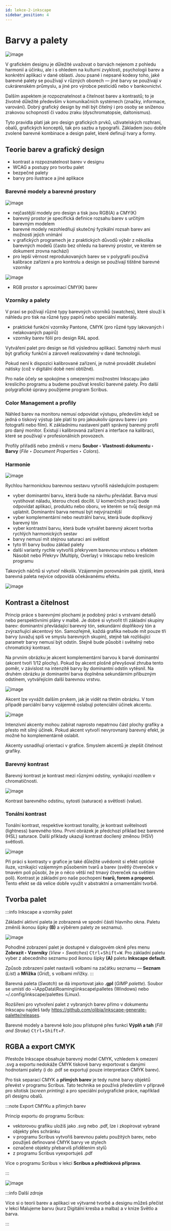 ```yaml
---
id: lekce-2-inkscape
sidebar_position: 4
---
```


# Barvy a palety

![image](./images/color-header-inst.svg)

V grafickém designu je důležité uvažovat o barvách nejenom z pohledu harmonií a účinku, ale i s ohledem na kulturní zvyklosti, psychologii barev a konkrétní aplikaci v dané oblasti. Jsou psané i nepsané kodexy toho, jaké barevné palety se používají v různých oborech — jiné barvy se používají v cukrárenském průmyslu, a jiné pro výrobce pesticidů nebo v bankovnictví.

Dalším aspektem je rozpoznatelnost a čitelnost barev a kontrastů; to je životně důležité především v komunikačních systémech (značky, informace, varování). Dobrý grafický design by měl být čitelný i pro osoby se sníženou zrakovou schopností či vadou zraku (dyschromatopsie, daltonismus).

Tyto pravidla platí jak pro design grafických prvků, uživatelských rozhraní, obalů, grafických konceptů, tak pro sazbu a typografii. Základem jsou dobře zvolené barevné kombinace a design palet, které definují tvary a formy.

## Teorie barev a grafický design
- kontrast a rozpoznatelnost barev v designu
- WCAG a postupy pro tvorbu palet
- bezpečné palety
- barvy pro ilustrace a jiné aplikace

### Barevné modely a barevné prostory

![image](./images/color-wheel.svg)

- nejčastější modely pro design a tisk jsou RGB(A) a CMY(K)
- barevný prostor je specifická definice rozsahu barev s určitým barevným modelem
- barevné modely nezohledňují skutečný fyzikální rozsah barev ani možnosti jejich vnímání
- v grafických programech je z praktických důvodů výběr z několika barevných modelů (často bez ohledu na barevný prostor, ve kterém se dokument zrovna nachází)
- pro lepší věrnost reprodukovaných barev se v polygrafii používá kalibrace zařízení a pro kontrolu a design se používají tištěné barevné vzorníky

![image](./images/color-model-inkscape.svg)
- RGB prostor s aproximací CMY(K) barev
### Vzorníky a palety
V praxi se požívají různé typy barevných vzorníků (swatches), které slouží k náhledu pro tisk na různé typy papírů nebo speciální materiály.

- praktické funkční vzorníky Pantone, CMYK (pro různé typy lakovaných i nelakovaných papírů)
- vzorníky barev fólií pro design RAL apod.

Vytváření palet pro design se řídí výslednou aplikací. Samotný návrh musí být graficky funkční a zároveň realizovatelný v dané technologii.

Pokud není k dispozici kalibrované zařízení, je nutné provádět zkušební nátisky (což v digitální době není obtížné).

Pro naše účely se spokojíme s omezenými možnostmi Inkscapu jako kreslicího programu a budeme používat kreslící barevné palety. Pro další polygrafické úpravy použijeme program Scribus.

### Color Management a profily
Náhled barev na monitoru nemusí odpovídat výstupu, především když se jedná o tiskový výstup (ale platí to pro jakoukoliv úpravu barev i pro fotografii nebo film). K základnímu nastavení patří správný barevný profil pro daný monitor. Existují i kalibrovaná zařízení a interface na kalibraci, které se používají v profesionálních provozech.

Profily přiřadíš nebo změníš v menu **Soubor ‣ Vlastnosti dokumentu ‣ Barvy** (*File ‣ Document Properties ‣ Colors*).

### Harmonie

![image](./images/color-harmony.svg)

Rychlou harmonickou barevnou sestavu vytvoříš následujícím postupem:

- vyber dominantní barvu, která bude na návrhu převládat. Barva musí vystihovat náladu, kterou chceš docílit. U komerčních prací bude odpovídat aplikaci, produktu nebo oboru, ve kterém se tvůj design má uplatnit. Dominantní barva nemusí být nejvýraznější
-  vyber komplementární nebo neutrální barvu, která bude dopňkový barevný tón
- vyber kontrastní barvu, která bude vytvářet barevný akcent
tvorba rychlých harmonických sestav
- barvy nemusí mít stejnou saturaci ani světlost
- tyto tři barvy budou základ palety
- další varianty rychle vytvoříš překryvem barevnou vrstvou s efektem Násobit nebo Překryv (Multiply, Overlay) v Inkscapu nebo kreslicím programu

Takových náčrtů si vytvoř několik. Vzájemným porovnáním pak zjistíš, která barevná paleta nejvíce odpovídá očekávanému efektu.

![image](./images/ink-barvy.svg)

## Kontrast a čitelnost
Princip práce s barevnými plochami je podobný práci s vrstvami detailů nebo perspektivními plány v malbě. Je dobré si vytvořit tři základní skupiny barev: dominantní převládající barevný tón, sekundární doplňkový tón a zvýrazňující akcentový tón. Samozřejmě, každá grafika nebude mít pouze tři barvy (uvažuj spíš ve smyslu barevných skupin), stejně tak rozlišující parametr barvy nemusí být odstín. Stejně bude působit i světelný nebo chromatický kontrast.  

Na prvním obrázku je akcent komplementární barvou k barvě dominantní (akcent tvoří 1/12 plochy). Pokud by akcent plošně převyšoval zhruba tento poměr, v závislost na intenzitě barvy by dominantní odstín vytěsnil.  Na druhém obrázku je dominantní barva doplněna sekundárním příbuzným odstínem, vytvářejícím další barevnou vrstvu.

![image](./images/color-accent.svg)

Akcent lze vyvážit dalším prvkem, jak je vidět na třetím obrázku. V tom případě parciální barvy vzájemně oslabují potenciální účinek akcentu.

![image](./images/color-accent2.svg)

Intenzivní akcenty mohou zabírat naprosto nepatrnou část plochy grafiky a přesto mít silný účinek. Pokud akcent vytvoří nevyrovnaný barevný efekt, je možné ho komplementárně oslabit.

Akcenty usnadňují orientaci v grafice. Smyslem akcentů je zlepšit čitelnost grafiky.  

### Barevný kontrast
Barevný kontrast je kontrast mezi různými odstíny, vynikající rozdílem v chromatičnosti.

![image](./images/color-colorcontrast1.svg)

Kontrast barevného odstínu, sytosti (saturace) a světlosti (value).

### Tonální kontrast
Tonální kontrast, respektive kontrast tonality, je kontrast světelnosti (lightness) barevného tónu.
První obrázek je předchozí příklad bez barevné (HSL) saturace. Další příklady ukazují kontrast docílený změnou (HSV) světlosti.

![image](./images/color-lightcontrast1.svg)

Při práci s kontrasty v grafice je také důležité uvědomit si efekt optické iluze, vznikající vzájemným působením tvarů a barev (světlý čtvereček v tmavém poli působí, že je o něco větší než tmavý čtvereček na světlém poli). Kontrast je základní pro naše pochopení **tvarů, forem a proporcí**. Tento efekt se dá velice dobře využít v abstraktní a ornamentální tvorbě.

## Tvorba palet

:::info Inkscape a vzorníky palet

Základní aktivní paleta je zobrazená ve spodní části hlavního okna. Paletu změníš ikonou šipky **(B)** a výběrem palety ze seznamu).

![image](./images/inkscape-palety.jpg)

Pohodlné zobrazení palet je dostupné v dialogovém okně přes menu **Zobrazit ‣ Vzorníky** (*View ‣ Swatches*) <kbd>Ctrl</kbd>+<kbd>Shift</kbd>+<kbd>W</kbd>. Pro základní paletu vyber z abecedního seznamu pod ikonou šipky **(A)** paletu **Inkscape default**.

Způsob zobrazení palet nastavíš volbami na začátku seznamu — **Seznam** (*List*) a **Mřížka** (*Grid*), s volbami mřížky.
:::

Barevná paleta (*Swatch*) se dá importovat jako **.gpl** (*GIMP palette*). Soubor se umístí do ~\AppData\Roaming\inkscape\palletes (Windows) nebo  ~/.config/inkscape/palettes (Linux).

Rozšíření pro vytvoření palet z vybraných barev přímo v dokumentu Inkscapu najdeš tady https://github.com/olibia/inkscape-generate-palette/releases.

Barevné modely a barevné kolo jsou přístupné přes funkci **Výplň a tah** (*Fill and Stroke*) <kbd>Ctrl</kbd>+<kbd>Shift</kbd>+<kbd>F</kbd>.

## RGBA a export CMYK
Přestože Inkscape obsahuje barevný model CMYK, vzhledem k omezení .svg a exportu nedokáže CMYK tiskové barvy exportovat s danými hodnotami palety (i do .pdf se exportují pouze interpretace CMYK barev).

Pro tisk separací CMYK a **přímých barev** je tedy nutné barvy objektů převést v programu Scribus. Tato technika se používá především v přípravě pro sítotisk (*screen printing*) a pro speciální polygrafické práce, například při designu obalů.

:::note Export CMYKu a přímých barev

Princip exportu do programu Scribus:

- vektorovou grafiku uložíš jako .svg nebo .pdf, lze i zkopírovat vybrané objekty přes schránku
- v programu Scribus vytvoříš barevnou paletu použitých barev, nebo použiješ definované CMYK barvy ve stylech
- označené objekty přebarvíš přidělením stylů
- z programu Scribus vyexportuješ .pdf

Více o programu Scribus v lekci **Scribus a předtisková příprava**.

:::

![image](./images/color-wheelcube.svg)

:::info Další zdroje

Více si o teorii barev a aplikaci ve výtvarné tvorbě a designu můžeš přečíst v lekci Malujeme barvu (kurz Digitální kresba a malba) a v knize Světlo a barva.

:::
